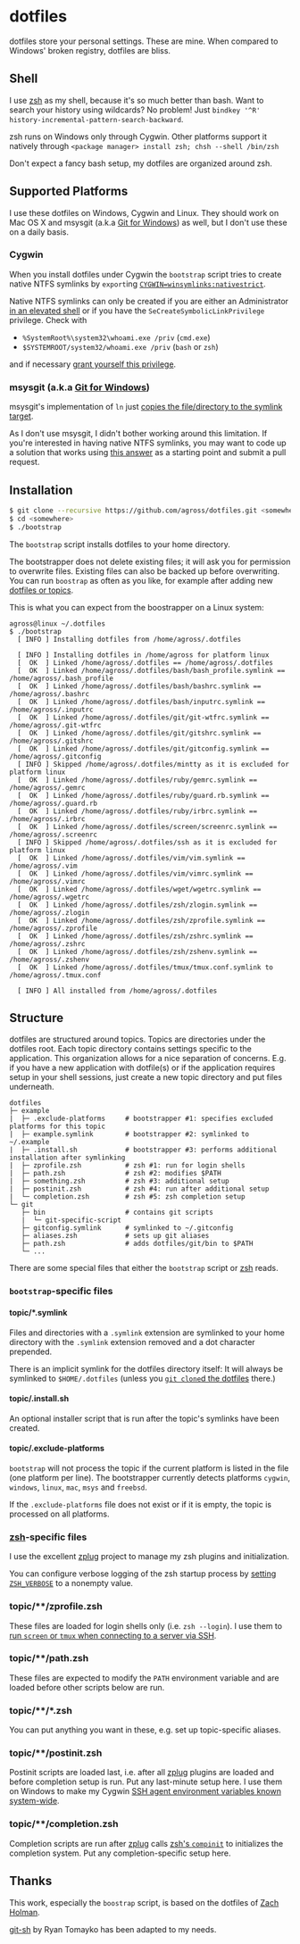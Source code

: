 # dotfiles

dotfiles store your personal settings. These are mine. When compared to Windows' broken registry, dotfiles are bliss.

## Shell

I use [zsh](http://zsh.sourceforge.net/) as my shell, because it's so much better than bash. Want to search your history using wildcards? No problem! Just `bindkey '^R' history-incremental-pattern-search-backward`.

zsh runs on Windows only through Cygwin. Other platforms support it natively through `<package manager> install zsh; chsh --shell /bin/zsh`

Don't expect a fancy bash setup, my dotfiles are organized around zsh.

## Supported Platforms

I use these dotfiles on Windows, Cygwin and Linux. They should work on Mac OS X and msysgit (a.k.a [Git for Windows](https://git-scm.com/download/win)) as well, but I don't use these on a daily basis.

### Cygwin

When you install dotfiles under Cygwin the `bootstrap` script tries to create native NTFS symlinks by `export`ing [`CYGWIN=winsymlinks:nativestrict`](https://cygwin.com/cygwin-ug-net/using.html#pathnames-symlinks)\.

Native NTFS symlinks can only be created if you are either an Administrator [in an elevated shell](http://stackoverflow.com/a/15330511/149264) or if you have the `SeCreateSymbolicLinkPrivilege` privilege. Check with

* `%SystemRoot%\system32\whoami.exe /priv` (`cmd.exe`)
* `$SYSTEMROOT/system32/whoami.exe /priv` (`bash` or `zsh`)

and if necessary [grant yourself this privilege](http://security.stackexchange.com/a/10198).

### msysgit (a.k.a [Git for Windows](https://git-scm.com/download/win))

msysgit's implementation of `ln` just [copies the file/directory to the symlink target](https://groups.google.com/forum/#!topic/msysgit/_0QJUPgLm84).

As I don't use msysgit, I didn't bother working around this limitation. If you're interested in having native NTFS symlinks, you may want to code up a solution that works using [this answer](http://stackoverflow.com/a/25394801/149264) as a starting point and submit a pull request.

## Installation

```bash
$ git clone --recursive https://github.com/agross/dotfiles.git <somewhere>
$ cd <somewhere>
$ ./bootstrap
```

The `bootstrap` script installs dotfiles to your home directory.

The bootstrapper does not delete existing files; it will ask you for permission to overwrite files. Existing files can also be backed up before overwriting. You can run `boostrap` as often as you like, for example after adding new [dotfiles or topics](#structure).

This is what you can expect from the boostrapper on a Linux system:

```
agross@linux ~/.dotfiles
$ ./bootstrap
  [ INFO ] Installing dotfiles from /home/agross/.dotfiles

  [ INFO ] Installing dotfiles in /home/agross for platform linux
  [  OK  ] Linked /home/agross/.dotfiles == /home/agross/.dotfiles
  [  OK  ] Linked /home/agross/.dotfiles/bash/bash_profile.symlink == /home/agross/.bash_profile
  [  OK  ] Linked /home/agross/.dotfiles/bash/bashrc.symlink == /home/agross/.bashrc
  [  OK  ] Linked /home/agross/.dotfiles/bash/inputrc.symlink == /home/agross/.inputrc
  [  OK  ] Linked /home/agross/.dotfiles/git/git-wtfrc.symlink == /home/agross/.git-wtfrc
  [  OK  ] Linked /home/agross/.dotfiles/git/gitshrc.symlink == /home/agross/.gitshrc
  [  OK  ] Linked /home/agross/.dotfiles/git/gitconfig.symlink == /home/agross/.gitconfig
  [ INFO ] Skipped /home/agross/.dotfiles/mintty as it is excluded for platform linux
  [  OK  ] Linked /home/agross/.dotfiles/ruby/gemrc.symlink == /home/agross/.gemrc
  [  OK  ] Linked /home/agross/.dotfiles/ruby/guard.rb.symlink == /home/agross/.guard.rb
  [  OK  ] Linked /home/agross/.dotfiles/ruby/irbrc.symlink == /home/agross/.irbrc
  [  OK  ] Linked /home/agross/.dotfiles/screen/screenrc.symlink == /home/agross/.screenrc
  [ INFO ] Skipped /home/agross/.dotfiles/ssh as it is excluded for platform linux
  [  OK  ] Linked /home/agross/.dotfiles/vim/vim.symlink == /home/agross/.vim
  [  OK  ] Linked /home/agross/.dotfiles/vim/vimrc.symlink == /home/agross/.vimrc
  [  OK  ] Linked /home/agross/.dotfiles/wget/wgetrc.symlink == /home/agross/.wgetrc
  [  OK  ] Linked /home/agross/.dotfiles/zsh/zlogin.symlink == /home/agross/.zlogin
  [  OK  ] Linked /home/agross/.dotfiles/zsh/zprofile.symlink == /home/agross/.zprofile
  [  OK  ] Linked /home/agross/.dotfiles/zsh/zshrc.symlink == /home/agross/.zshrc
  [  OK  ] Linked /home/agross/.dotfiles/zsh/zshenv.symlink == /home/agross/.zshenv
  [  OK  ] Linked /home/agross/.dotfiles/tmux/tmux.conf.symlink to /home/agross/.tmux.conf

  [ INFO ] All installed from /home/agross/.dotfiles
```

## Structure

dotfiles are structured around topics. Topics are directories under the dotfiles root. Each topic directory contains settings specific to the application. This organization allows for a nice separation of concerns. E.g. if you have a new application with dotfile(s) or if the application requires setup in your shell sessions, just create a new topic directory and put files underneath.

```
dotfiles
├─ example
|  ├─ .exclude-platforms     # bootstrapper #1: specifies excluded platforms for this topic
|  ├─ example.symlink        # bootstrapper #2: symlinked to ~/.example
|  ├─ .install.sh            # bootstrapper #3: performs additional installation after symlinking
|  ├─ zprofile.zsh           # zsh #1: run for login shells
|  ├─ path.zsh               # zsh #2: modifies $PATH
|  ├─ something.zsh          # zsh #3: additional setup
|  ├─ postinit.zsh           # zsh #4: run after additional setup
|  └─ completion.zsh         # zsh #5: zsh completion setup
└─ git
   ├─ bin                    # contains git scripts
   |  └─ git-specific-script
   ├─ gitconfig.symlink      # symlinked to ~/.gitconfig
   ├─ aliases.zsh            # sets up git aliases
   ├─ path.zsh               # adds dotfiles/git/bin to $PATH
   └─ ...
```

There are some special files that either the `bootstrap` script or [zsh](#shell) reads.

### `bootstrap`-specific files

#### topic/\*.symlink

Files and directories with a `.symlink` extension are symlinked to your home directory with the `.symlink` extension removed and a dot character prepended.

There is an implicit symlink for the dotfiles directory itself: It will always be symlinked to `$HOME/.dotfiles` (unless you [`git clone`d the dotfiles](#installation) there.)

#### topic/.install.sh

An optional installer script that is run after the topic's symlinks have been created.

#### topic/.exclude-platforms

`bootstrap` will not process the topic if the current platform is listed in the file (one platform per line). The bootstrapper currently detects platforms `cygwin`, `windows`, `linux`, `mac`, `msys` and `freebsd`.

If the `.exclude-platforms` file does not exist or if it is empty, the topic is processed on all platforms.

### [zsh](#shell)-specific files

I use the excellent [zplug](https://github.com/zplug/zplug) project to manage my zsh plugins and initialization.

You can configure verbose logging of the zsh startup process by [setting `ZSH_VERBOSE`](https://github.com/agross/dotfiles/blob/master/zsh/zshenv.symlink#L4) to a nonempty value.

### topic/\*\*/zprofile.zsh

These files are loaded for login shells only (i.e. `zsh --login`). I use them to [run `screen` or `tmux` when connecting to a server via SSH](https://github.com/agross/dotfiles/blob/master/ssh/zprofile.zsh).

### topic/\*\*/path.zsh

These files are expected to modify the `PATH` environment variable and are loaded before other scripts below are run.

### topic/\*\*/\*.zsh

You can put anything you want in these, e.g. set up topic-specific aliases.

### topic/\*\*/postinit.zsh

Postinit scripts are loaded last, i.e. after all [zplug](https://github.com/zplug/zplug) plugins are loaded and before completion setup is run. Put any last-minute setup here. I use them on Windows to make my Cygwin [SSH agent environment variables known system-wide](https://github.com/agross/dotfiles/blob/master/ssh/postinit.zsh).

### topic/\*\*/completion.zsh

Completion scripts are run after [zplug](https://github.com/zplug/zplug) calls [zsh's `compinit`](http://zsh.sourceforge.net/Doc/Release/Completion-System.html) to initializes the completion system. Put any completion-specific setup here.

Thanks
------

This work, especially the `boostrap` script, is based on the dotfiles of [Zach Holman](http://github.com/holman/dotfiles).

[git-sh](https://github.com/rtomayko/git-sh) by Ryan Tomayko has been adapted to my needs.
